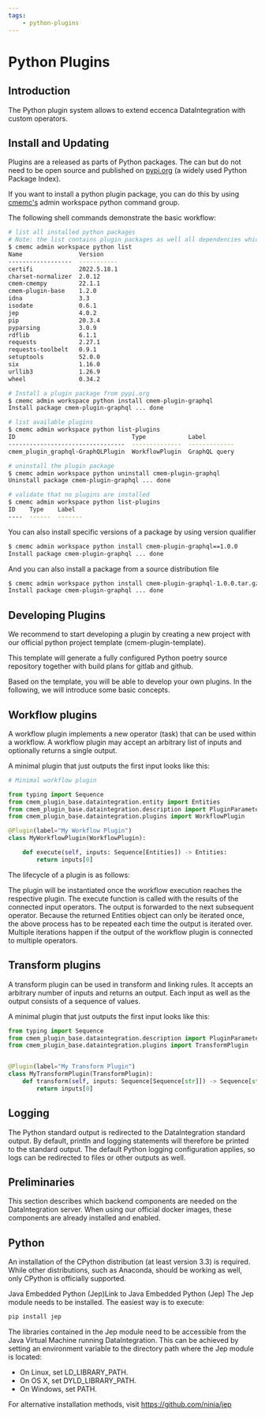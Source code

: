 ```yaml
---
tags:
    - python-plugins
---
```

# Python Plugins

## Introduction

The Python plugin system allows to extend eccenca DataIntegration with custom operators.

## Install and Updating

Plugins are a released as parts of Python packages. The can but do not need to be open source and published on [pypi.org](https://pypi.org/search/?q=%22cmem-plugin-%22) (a widely used Python Package Index).

If you want to install a python plugin package, you can do this by using [cmemc's](../../automate/cmemc-command-line-interface/index.md) admin workspace python command group.

The following shell commands demonstrate the basic workflow:

```bash
# list all installed python packages
# Note: the list contains plugin packages as well all dependencies which they are using
$ cmemc admin workspace python list
Name                Version
------------------  -----------
certifi             2022.5.18.1
charset-normalizer  2.0.12
cmem-cmempy         22.1.1
cmem-plugin-base    1.2.0
idna                3.3
isodate             0.6.1
jep                 4.0.2
pip                 20.3.4
pyparsing           3.0.9
rdflib              6.1.1
requests            2.27.1
requests-toolbelt   0.9.1
setuptools          52.0.0
six                 1.16.0
urllib3             1.26.9
wheel               0.34.2

# Install a plugin package from pypi.org
$ cmemc admin workspace python install cmem-plugin-graphql
Install package cmem-plugin-graphql ... done

# list available plugins
$ cmemc admin workspace python list-plugins
ID                                 Type            Label
---------------------------------  --------------  -------------
cmem_plugin_graphql-GraphQLPlugin  WorkflowPlugin  GraphQL query

# uninstall the plugin package
$ cmemc admin workspace python uninstall cmem-plugin-graphql
Uninstall package cmem-plugin-graphql ... done

# validate that no plugins are installed
$ cmemc admin workspace python list-plugins
ID    Type    Label
----  ------  -------

```

You can also install specific versions of a package by using version qualifier

```bash
$ cmemc admin workspace python install cmem-plugin-graphql==1.0.0
Install package cmem-plugin-graphql ... done
```

And you can also install a package from a source distribution file

```bash
$ cmemc admin workspace python install cmem-plugin-graphql-1.0.0.tar.gz
Install package cmem-plugin-graphql ... done
```

## Developing Plugins


We recommend to start developing a plugin by creating a new project with our official python project template (cmem-plugin-template).

This template will generate a fully configured Python poetry source repository together with build plans for gitlab and github.

Based on the template, you will be able to develop your own plugins. In the following, we will introduce some basic concepts.

## Workflow plugins

A workflow plugin implements a new operator (task) that can be used within a workflow. A workflow plugin may accept an arbitrary list of inputs and optionally returns a single output.

A minimal plugin that just outputs the first input looks like this:

```py
# Minimal workflow plugin

from typing import Sequence
from cmem_plugin_base.dataintegration.entity import Entities
from cmem_plugin_base.dataintegration.description import PluginParameter, Plugin
from cmem_plugin_base.dataintegration.plugins import WorkflowPlugin

@Plugin(label="My Workflow Plugin")
class MyWorkflowPlugin(WorkflowPlugin):

    def execute(self, inputs: Sequence[Entities]) -> Entities:
        return inputs[0]
```

The lifecycle of a plugin is as follows:

The plugin will be instantiated once the workflow execution reaches the respective plugin.
The execute function is called with the results of the connected input operators.
The output is forwarded to the next subsequent operator.
Because the returned Entities object can only be iterated once, the above process has to be repeated each time the output is iterated over. Multiple iterations happen if the output of the workflow plugin is connected to multiple operators.

## Transform plugins

A transform plugin can be used in transform and linking rules. It accepts an arbitrary number of inputs and returns an output. Each input as well as the output consists of a sequence of values.

A minimal plugin that just outputs the first input looks like this:
```py
from typing import Sequence
from cmem_plugin_base.dataintegration.description import PluginParameter, Plugin
from cmem_plugin_base.dataintegration.plugins import TransformPlugin


@Plugin(label="My Transform Plugin")
class MyTransformPlugin(TransformPlugin):
    def transform(self, inputs: Sequence[Sequence[str]]) -> Sequence[str]:
        return inputs[0]
```

## Logging

The Python standard output is redirected to the DataIntegration standard output. By default, println and logging statements will therefore be printed to the standard output. The default Python logging configuration applies, so logs can be redirected to files or other outputs as well.

## Preliminaries

This section describes which backend components are needed on the DataIntegration server. When using our official docker images, these components are already installed and enabled.

## Python
An installation of the CPython distribution (at least version 3.3) is required. While other distributions, such as Anaconda, should be working as well, only CPython is officially supported.

Java Embedded Python (Jep)Link to Java Embedded Python (Jep)
The Jep module needs to be installed. The easiest way is to execute:

```bash
pip install jep
```

The libraries contained in the Jep module need to be accessible from the Java Virtual Machine running DataIntegration. This can be achieved by setting an environment variable to the directory path where the Jep module is located:

- On Linux, set LD_LIBRARY_PATH.
- On OS X, set DYLD_LIBRARY_PATH.
- On Windows, set PATH.
  
For alternative installation methods, visit https://github.com/ninia/jep